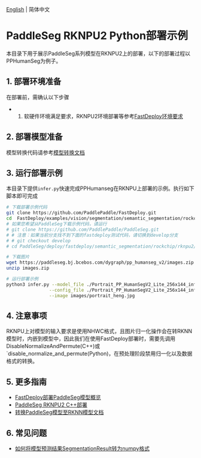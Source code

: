 [English](README.md) | 简体中文
# PaddleSeg RKNPU2 Python部署示例

本目录下用于展示PaddleSeg系列模型在RKNPU2上的部署，以下的部署过程以PPHumanSeg为例子。

## 1. 部署环境准备
在部署前，需确认以下步骤

- 1. 软硬件环境满足要求，RKNPU2环境部署等参考[FastDeploy环境要求](https://github.com/PaddlePaddle/FastDeploy/blob/develop/docs/cn/faq/rknpu2/rknpu2.md)

## 2. 部署模型准备

模型转换代码请参考[模型转换文档](../README.md)

## 3. 运行部署示例  

本目录下提供`infer.py`快速完成PPHumanseg在RKNPU上部署的示例。执行如下脚本即可完成

```bash
# 下载部署示例代码
git clone https://github.com/PaddlePaddle/FastDeploy.git
cd  FastDeploy/examples/vision/segmentation/semantic_segmentation/rockchip/rknpu2/python
# 如果您希望从PaddleSeg下载示例代码，请运行
# git clone https://github.com/PaddlePaddle/PaddleSeg.git
# # 注意：如果当前分支找不到下面的fastdeploy测试代码，请切换到develop分支
# # git checkout develop
# cd PaddleSeg/deploy/fastdeploy/semantic_segmentation/rockchip/rknpu2/python

# 下载图片
wget https://paddleseg.bj.bcebos.com/dygraph/pp_humanseg_v2/images.zip
unzip images.zip

# 运行部署示例
python3 infer.py --model_file ./Portrait_PP_HumanSegV2_Lite_256x144_infer/Portrait_PP_HumanSegV2_Lite_256x144_infer_rk3588.rknn \
                --config_file ./Portrait_PP_HumanSegV2_Lite_256x144_infer/deploy.yaml \
                --image images/portrait_heng.jpg
```

## 4. 注意事项
RKNPU上对模型的输入要求是使用NHWC格式，且图片归一化操作会在转RKNN模型时，内嵌到模型中，因此我们在使用FastDeploy部署时，需要先调用DisableNormalizeAndPermute(C++)或`disable_normalize_and_permute(Python)，在预处理阶段禁用归一化以及数据格式的转换。

## 5. 更多指南

- [FastDeploy部署PaddleSeg模型概览](..)
- [PaddleSeg RKNPU2 C++部署](../cpp)
- [转换PaddleSeg模型至RKNN模型文档](../README.md)

## 6. 常见问题
- [如何将模型预测结果SegmentationResult转为numpy格式](https://github.com/PaddlePaddle/FastDeploy/blob/develop/docs/cn/faq/vision_result_related_problems.md)
